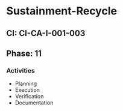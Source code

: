 # Sustainment-Recycle

## CI: CI-CA-I-001-003
## Phase: 11

### Activities
- Planning
- Execution
- Verification
- Documentation
